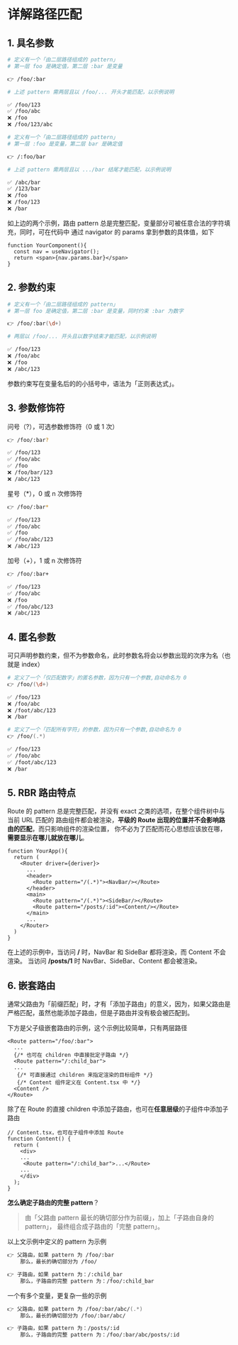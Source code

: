 # 详解路径匹配

## 1. 具名参数

```zsh
# 定义有一个「由二层路径组成的 pattern」
# 第一层 foo 是确定值，第二层 :bar 是变量

👉 /foo/:bar

# 上述 pattern 需两层且以 /foo/... 开头才能匹配，以示例说明

✅ /foo/123
✅ /foo/abc 
❌ /foo
❌ /foo/123/abc
```

```zsh
# 定义有一个「由二层路径组成的 pattern」
# 第一层 :foo 是变量，第二层 bar 是确定值

👉 /:foo/bar

# 上述 pattern 需两层且以 .../bar 结尾才能匹配，以示例说明

✅ /abc/bar
✅ /123/bar
❌ /foo
❌ /foo/123
❌ /bar
```

如上边的两个示例，路由 pattern 总是完整匹配，变量部分可被任意合法的字符填充，同时，可在代码中
通过 navigator 的 params 拿到参数的具体值，如下

```tsx
function YourComponent(){
  const nav = useNavigator();
  return <span>{nav.params.bar}</span>
} 
```

## 2. 参数约束

```zsh
# 定义有一个「由二层路径组成的 pattern」
# 第一层 foo 是确定值，第二层 :bar 是变量，同时约束 :bar 为数字

👉 /foo/:bar(\d+)

# 两层以 /foo/... 开头且以数字结束才能匹配，以示例说明

✅ /foo/123
❌ /foo/abc 
❌ /foo
❌ /abc/123
```

参数约束写在变量名后的的小括号中，语法为「正则表达式」。

## 3. 参数修饰符

问号（?），可选参数修饰符（0 或 1 次）

```zsh
👉 /foo/:bar?

✅ /foo/123
✅ /foo/abc 
✅ /foo
❌ /foo/bar/123
❌ /abc/123
```

星号（*），0 或 n 次修饰符

```zsh
👉 /foo/:bar*

✅ /foo/123
✅ /foo/abc 
✅ /foo
✅ /foo/abc/123
❌ /abc/123
```

加号（+），1 或 n 次修饰符

```zsh
👉 /foo/:bar+

✅ /foo/123
✅ /foo/abc 
❌ /foo
✅ /foo/abc/123
❌ /abc/123
```

## 4. 匿名参数

可只声明参数约束，但不为参数命名，此时参数名将会以参数出现的次序为名（也就是 index）

```zsh
# 定义了一个「仅匹配数字」的匿名参数，因为只有一个参数,自动命名为 0
👉 /foo/(\d+)

✅ /foo/123
❌ /foo/abc 
❌ /foot/abc/123
❌ /bar
```

```zsh
# 定义了一个「匹配所有字符」的参数，因为只有一个参数,自动命名为 0
👉 /foo/(.*)

✅ /foo/123
✅ /foo/abc 
✅ /foot/abc/123
❌ /bar
```

## 5. RBR 路由特点

Route 的 pattern 总是完整匹配，并没有 exact 之类的选项，在整个组件树中与当前 URL 匹配的
路由组件都会被渲染，**平级的 Route 出现的位置并不会影响路由的匹配**，而只影响组件的渲染位置，
你不必为了匹配而花心思想应该放在哪，**需要显示在哪儿就放在哪儿**。

```tsx
function YourApp(){
  return (
    <Router driver={deriver}>
      ...
      <header>
        <Route pattern="/(.*)"><NavBar/></Route>
      </header>
      <main>
        <Route pattern="/(.*)"><SideBar/></Route>
        <Route pattern="/posts/:id"><Content/></Route>
      </main>
      ...
    </Router>
  )
}
```

在上述的示例中，当访问 **/** 时，NavBar 和 SideBar 都将渲染，而 Content 不会渲染。
当访问 **/posts/1** 时 NavBar、SideBar、Content 都会被渲染。

## 6. 嵌套路由

通常父路由为「前缀匹配」时，才有「添加子路由」的意义，因为，如果父路由是严格匹配，虽然也能添加子路由，但是子路由并没有极会被匹配到。

下方是父子级嵌套路由的示例，这个示例比较简单，只有两层路径

```tsx
<Route pattern="/foo/:bar">
  ...
  {/* 也可在 children 中直接批定子路由 */}
  <Route pattern="/:child_bar">
  ...
   {/* 可直接通过 children 来指定渲染的目标组件 */}
   {/* Content 组件定义在 Content.tsx 中 */}
  <Content />  
</Route>
```

除了在 Route 的直接 children 中添加子路由，也可在**任意层级**的子组件中添加子路由

```tsx
// Content.tsx，也可在子组件中添加 Route
function Content() {
  return (
    <div>
    ...
     <Route pattern="/:child_bar">...</Route>
    ...
    </div>
  );
}
```

**怎么确定子路由的完整 pattern**？

> 由「父路由 pattern 最长的确切部分作为前缀」，加上「子路由自身的 pattern」， 最终组合成子路由的「完整 pattern」。

以上文示例中定义的 pattern 为示例

```zsh
👉 父路由，如果 pattern 为 /foo/:bar
    那么，最长的确切部分为 /foo/

👉 子路由，如果 pattern 为：/:child_bar
    那么，子路由的完整 pattern 为：/foo/:child_bar
```

一个有多个变量，更复杂一些的示例

```zsh
👉 父路由，如果 pattern 为 /foo/:bar/abc/(.*)
    那么，最长的确切部分为 /foo/:bar/abc/

👉 子路由，如果 pattern 为：/posts/:id
    那么，子路由的完整 pattern 为：/foo/:bar/abc/posts/:id
```

